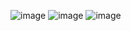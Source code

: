 ![image](https://user-images.githubusercontent.com/56087847/168545372-8abfd783-71a7-469e-bd14-02b6e8a1aa37.png)
![image](https://user-images.githubusercontent.com/56087847/168545454-ca0d0310-12a7-4282-9979-2bf98c7b23e3.png)
![image](https://user-images.githubusercontent.com/56087847/168550210-46577352-5f6c-4a47-aae0-0a1021405d6f.png)
